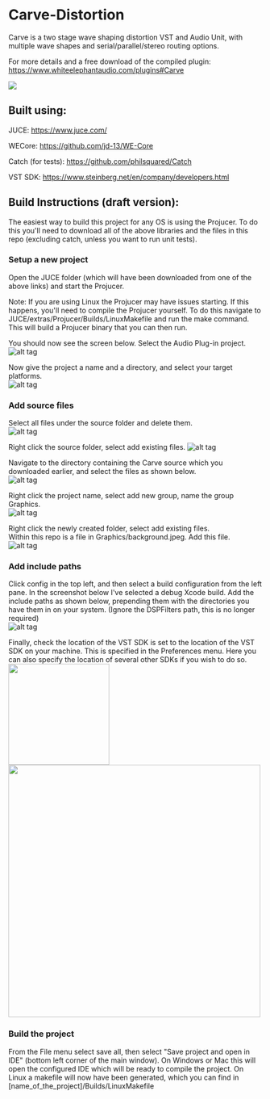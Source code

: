 # Carve-Distortion
Carve is a two stage wave shaping distortion VST and Audio Unit, with multiple wave shapes and serial/parallel/stereo routing options.

For more details and a free download of the compiled plugin: https://www.whiteelephantaudio.com/plugins#Carve

![](https://whiteelephantaudio.com/images/thumbs/originals/carveV2.4.1Animation.gif)  

## Built using:  

JUCE: https://www.juce.com/  

WECore: https://github.com/jd-13/WE-Core  

Catch (for tests): https://github.com/philsquared/Catch  

VST SDK:  https://www.steinberg.net/en/company/developers.html

## Build Instructions (draft version):

The easiest way to build this project for any OS is using the Projucer. To do this you'll need to download all of the above libraries and the files in this repo (excluding catch, unless you want to run unit tests).  

### Setup a new project
Open the JUCE folder (which will have been downloaded from one of the above links) and start the Projucer.  
  
Note: If you are using Linux the Projucer may have issues starting. If this happens, you'll need to compile the Projucer yourself. To do this navigate to JUCE/extras/Projucer/Builds/LinuxMakefile and run the make command. This will build a Projucer binary that you can then run.  
  
You should now see the screen below. Select the Audio Plug-in project.
![alt tag](https://whiteelephantaudio.com/buildScreenshots/BuildSteps1.png)  
  
Now give the project a name and a directory, and select your target platforms.  
![alt tag](https://whiteelephantaudio.com/buildScreenshots/BuildSteps2.png)  
  
### Add source files 
Select all files under the source folder and delete them.  
![alt tag](https://whiteelephantaudio.com/buildScreenshots/BuildSteps3.png)  
  
Right click the source folder, select add existing files.
![alt tag](https://whiteelephantaudio.com/buildScreenshots/BuildSteps4.png)  

Navigate to the directory containing the Carve source which you downloaded earlier, and select the files as shown below.  
![alt tag](https://whiteelephantaudio.com/buildScreenshots/BuildSteps5.png)  
  
Right click the project name, select add new group, name the group Graphics.  
![alt tag](https://whiteelephantaudio.com/buildScreenshots/BuildSteps9.png)  
  
Right click the newly created folder, select add existing files.  
Within this repo is a file in Graphics/background.jpeg. Add this file.  
![alt tag](https://whiteelephantaudio.com/buildScreenshots/BuildSteps10.png)  
  
### Add include paths
Click config in the top left, and then select a build configuration from the left pane. In the screenshot below I've selected a debug Xcode build. Add the include paths as shown below, prepending them with the directories you have them in on your system. (Ignore the DSPFilters path, this is no longer required)  
![alt tag](https://whiteelephantaudio.com/buildScreenshots/BuildSteps11.png)  

Finally, check the location of the VST SDK is set to the location of the VST SDK on your machine. This is specified in the Preferences menu. Here you can also specify the location of several other SDKs if you wish to do so.  
<img src="https://whiteelephantaudio.com/buildScreenshots/BuildSteps12.png" width="200">
<img src="https://whiteelephantaudio.com/buildScreenshots/BuildSteps13.png" width="500">

### Build the project
From the File menu select save all, then select "Save project and open in IDE" (bottom left corner of the main window). On Windows or Mac this will open the configured IDE which will be ready to compile the project. On Linux a makefile will now have been generated, which you can find in [name_of_the_project]/Builds/LinuxMakefile
